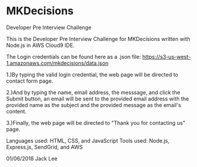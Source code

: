 # MKDecisions
Developer Pre Interview Challenge

This is the Developer Pre Interview Challenge for MKDecisions written with Node.js in AWS Cloud9 IDE.

The Login credentials can be found here as a .json file: https://s3-us-west-1.amazonaws.com/mkdecisions/data.json

1.)By typing the valid login credential, the web page will be directed to contact form page.

2.)And by typing the name, email address, the messsage, and click the Submit button, an email will be sent to the provided email address with the provided name as the subject and the provided message as the email's content.

3.)Finally, the web page will be directed to "Thank you for contacting us" page.

Languages used: HTML, CSS, and JavaScript
Tools used: Node.js, Express.js, SendGrid, and AWS

01/06/2018
Jack Lee
